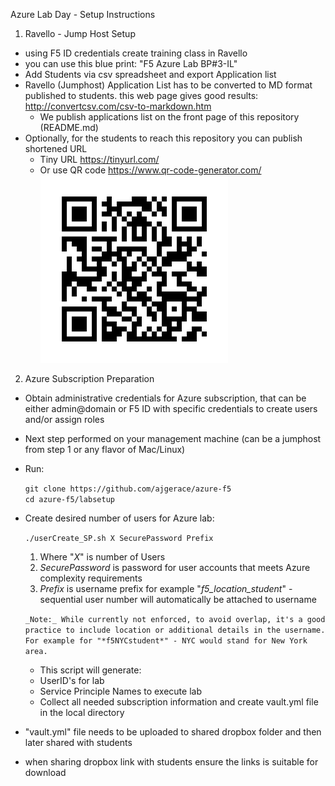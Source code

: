 Azure Lab Day - Setup Instructions

1. Ravello - Jump Host Setup
  - using F5 ID credentials create training class in Ravello
  - you can use this blue print: "F5 Azure Lab BP#3-IL"
  - Add Students via csv spreadsheet and export Application list
  - Ravello (Jumphost) Application List has to be converted to MD format published to students.
  this web page gives good results: http://convertcsv.com/csv-to-markdown.htm
    * We publish applications list on the front page of this repository (README.md)
 - Optionally, for the students to reach this repository you can publish shortened URL
    * Tiny URL https://tinyurl.com/
    * Or use QR code https://www.qr-code-generator.com/
    ![QR Code](https://github.com/IlyaRevich/Instuctions_lab/blob/master/labSetup/images/frame.png)

2. Azure Subscription Preparation
  * Obtain administrative credentials for Azure subscription, that can be either admin@domain or F5 ID with specific credentials to create users and/or assign roles

  * Next step performed on your management machine (can be a jumphost from step 1 or any flavor of Mac/Linux)
  * Run:

    `git clone https://github.com/ajgerace/azure-f5`  
    `cd azure-f5/labsetup`

  * Create desired number of users for Azure lab:

    `./userCreate_SP.sh X SecurePassword Prefix`
     1. Where "*X*" is number of Users
     2. *SecurePassword* is password for user accounts that meets Azure complexity requirements
     3. *Prefix* is username prefix for example "*f5_location_student*" - sequential user number will automatically be attached to username

     ``_Note:_ While currently not enforced, to avoid overlap, it's a good practice to include location or additional details in the username. For example for "*f5NYCstudent*" - NYC would stand for New York area.``

     * This script will generate:
      - UserID's for lab
      - Service Principle Names to execute lab
      - Collect all needed subscription information and create vault.yml file in the local directory

  * "vault.yml" file needs to be uploaded to shared dropbox folder and then later shared with students
  * when sharing dropbox link with students ensure the links is suitable for download
